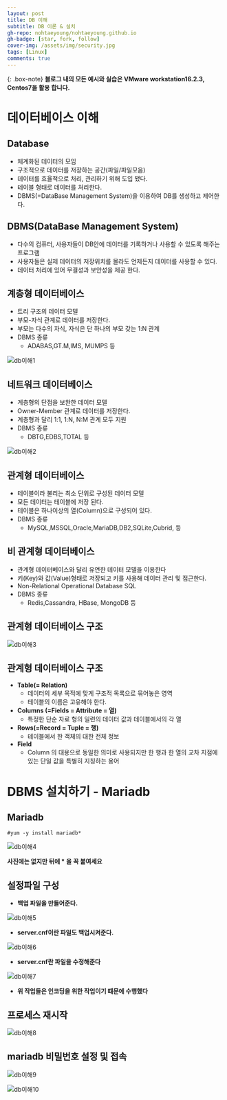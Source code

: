 ```yaml
---
layout: post
title: DB 이해
subtitle: DB 이론 & 설치
gh-repo: nohtaeyoung/nohtaeyoung.github.io
gh-badge: [star, fork, follow]
cover-img: /assets/img/security.jpg
tags: [Linux]
comments: true
---
```




{: .box-note}
<b>블로그 내의 모든 예시와 실습은 VMware workstation16.2.3, Centos7을 활용 합니다.<br></b>

# 데이터베이스 이해
## Database
- 체계화된 데이터의 모임
- 구조적으로 데이터를 저장하는 공간(파일/파일모음)
- 데이터를 효율적으로 처리, 관리하기 위해 도입 됐다.
- 테이블 형태로 데이터를 처리한다.
- DBMS(=DataBase Management System)을 이용하여 DB를 생성하고 제어한다.

## DBMS(DataBase Management System)
- 다수의 컴퓨터, 사용자들이 DB안에 데이터를 기록하거나 사용할 수 있도록 해주는 프로그램
- 사용자들은 실제 데이터의 저장위치를 몰라도 언제든지 데이터를 사용할 수 있다.
- 데이터 처리에 있어 무결성과 보안성을 제공 한다.

## 계층형 데이터베이스
- 트리 구조의 데이터 모델
- 부모-자식 관계로 데이터를 저장한다.
- 부모는 다수의 자식, 자식은 단 하나의 부모 갖는 1:N 관계
- DBMS 종류
  - ADABAS,GT.M,IMS, MUMPS 등

![db이해1](../assets/img/db이해1.png)

## 네트워크 데이터베이스
- 계층형의 단점을 보완한 데이터 모델
- Owner-Member 관계로 데이터를 저장한다.
- 계층형과 달리 1:1, 1:N, N:M 관계 모두 지원
- DBMS 종류
  - DBTG,EDBS,TOTAL 등

![db이해2](../assets/img/db이해2.png)

## 관계형 데이터베이스
- 테이블이라 불리는 최소 단위로 구성된 데이터 모델
- 모든 데이터는 테이블에 저장 된다.
- 테이블은 하나이상의 열(Column)으로 구성되어 있다.
- DBMS 종류
  - MySQL,MSSQL,Oracle,MariaDB,DB2,SQLite,Cubrid, 등

## 비 관계형 데이터베이스
- 관계형 데이터베이스와 달리 유연한 데이터 모델을 이용한다
- 키(Key)와 값(Value)형태로 저장되고 키를 사용해 데이터 관리 및 접근한다.
- Non-Relational Operational Database SQL
- DBMS 종류
  - Redis,Cassandra, HBase, MongoDB 등

## 관계형 데이터베이스 구조


![db이해3](../assets/img/db이해3.png)

## 관계형 데이터베이스 구조
- <b>Table(= Relation)</b>
  - 데이터의 세부 목적에 맞게 구조적 목록으로 묶어놓은 영역
  - 테이블의 이름은 고유해야 한다.
- <b>Columns (=Fields = Attribute = 열)</b>
  - 특정한 단순 자료 형의 일련의 데이터 값과 테이블에서의 각 열
- <b>Rows(=Record = Tuple = 행)</b>
  - 테이블에서 한 객체의 대한 전체 정보
- <b>Field</b>
  - Column 의 대용으로 동일한 의미로 사용되지만 한 행과 한 열의 교차 지점에 있는 단일 값을 특별히 지칭하는 용어

# DBMS 설치하기 - Mariadb

## Mariadb
~~~
#yum -y install mariadb*
~~~

![db이해4](../assets/img/db이해4.png)

<b> 사진에는 없지만 뒤에 * 을 꼭 붙여세요</b>

## 설정파일 구성
- <b>백업 파일을 만들어준다.</b>

![db이해5](../assets/img/db이해5.png)

- <b>server.cnf이란 파일도 백업시켜준다.</b>

![db이해6](../assets/img/db이해6.png)

- <b>server.cnf란 파일을 수정해준다</b>

![db이해7](../assets/img/db이해7.png)

- <b>위 작업들은 인코딩을 위한 작업이기 떄문에 수행했다</b>

## 프로세스 재시작

![db이해8](../assets/img/db이해8.png)

## mariadb 비밀번호 설정 및 접속

![db이해9](../assets/img/db이해9.png)

![db이해10](../assets/img/db이해10.png)
